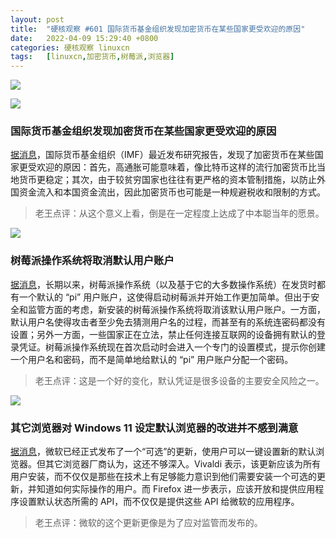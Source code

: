 ```yaml
---
layout: post
title:	"硬核观察 #601 国际货币基金组织发现加密货币在某些国家更受欢迎的原因"
date:	2022-04-09 15:29:40 +0800 
categories:	硬核观察 linuxcn 
tags:	[linuxcn,加密货币,树莓派,浏览器]
---
```



![](/Asserts/Images//attachment/album/202204/09/152843n97vdey79zrhe722.jpg)


![](/Asserts/Images//attachment/album/202204/09/152852u6zegeqh83536qy5.jpg)


### 国际货币基金组织发现加密货币在某些国家更受欢迎的原因


[据消息](https://www.bloomberg.com/news/articles/2022-04-08/crypto-use-more-prevalent-in-corrupt-countries-imf-study-finds)，国际货币基金组织（IMF）最近发布研究报告，发现了加密货币在某些国家更受欢迎的原因：首先，高通胀可能意味着，像比特币这样的流行加密货币比当地货币更稳定；其次，由于较贫穷国家也往往有更严格的资本管制措施，以防止外国资金流入和本国资金流出，因此加密货币也可能是一种规避税收和限制的方式。



> 
> 老王点评：从这个意义上看，倒是在一定程度上达成了中本聪当年的愿景。
> 
> 
> 


![](/Asserts/Images//attachment/album/202204/09/152902m4p93enf3z49hp3n.jpg)


### 树莓派操作系统将取消默认用户账户


[据消息](https://arstechnica.com/gadgets/2022/04/raspberry-pi-os-axes-longstanding-default-user-account-in-the-name-of-security/)，长期以来，树莓派操作系统（以及基于它的大多数操作系统）在发货时都有一个默认的 “pi” 用户账户，这使得启动树莓派并开始工作更加简单。但出于安全和监管方面的考虑，新安装的树莓派操作系统将取消该默认用户账户。一方面，默认用户名使得攻击者至少免去猜测用户名的过程，而甚至有的系统连密码都没有设置；另外一方面，一些国家正在立法，禁止任何连接互联网的设备拥有默认的登录凭证。树莓派操作系统现在首次启动时会进入一个专门的设置模式，提示你创建一个用户名和密码，而不是简单地给默认的 “pi” 用户账户分配一个密码。



> 
> 老王点评：这是一个好的变化，默认凭证是很多设备的主要安全风险之一。
> 
> 
> 


![](/Asserts/Images//attachment/album/202204/09/152925exdpdb0w0zmenrn2.jpg)


### 其它浏览器对 Windows 11 设定默认浏览器的改进并不感到满意


[据消息](https://www.pcgamer.com/rival-browsers-are-frustrated-with-microsofts-default-browser-options-on-windows-11/)，微软已经正式发布了一个“可选”的更新，使用户可以一键设置新的默认浏览器。但其它浏览器厂商认为，这还不够深入。Vivaldi 表示，该更新应该为所有用户安装，而不仅仅是那些在技术上有足够能力意识到他们需要安装一个可选的更新，并知道如何实际操作的用户。而 Firefox 进一步表示，应该开放和提供应用程序设置默认状态所需的 API，而不仅仅是提供这些 API 给微软的应用程序。



> 
> 老王点评：微软的这个更新更像是为了应对监管而发布的。
> 
> 
>
